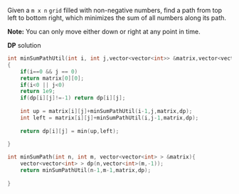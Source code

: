 Given a `m x n` `grid` filled with non-negative numbers, find a path from top left to bottom right, which minimizes the sum of all numbers along its path.

**Note:** You can only move either down or right at any point in time.


**DP** solution
```cpp
int minSumPathUtil(int i, int j,vector<vector<int>> &matrix,vector<vector<int>> &dp)
{
	if(i==0 && j == 0)
	return matrix[0][0];
	if(i<0 || j<0)
	return 1e9;
	if(dp[i][j]!=-1) return dp[i][j];
	
	int up = matrix[i][j]+minSumPathUtil(i-1,j,matrix,dp);
	int left = matrix[i][j]+minSumPathUtil(i,j-1,matrix,dp);
	
	return dp[i][j] = min(up,left);
  
}

int minSumPath(int n, int m, vector<vector<int> > &matrix){
    vector<vector<int> > dp(n,vector<int>(m,-1));
    return minSumPathUtil(n-1,m-1,matrix,dp);
    
}
```